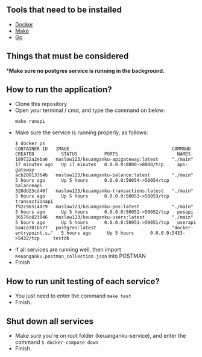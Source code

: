 ## Tools that need to be installed
- [Docker](https://www.docker.com/)
- [Make](https://community.chocolatey.org/packages/make)
- [Go](https://go.dev/)

## Things that must be considered
***Make sure no postgres service is running in the background.**

## How to run the application?
- Clone this repository
- Open your terminal / cmd, and type the command on below:
    ```
    make runapi
    ```
- Make sure the service is running properly, as follows:
    ```
    $ docker ps
    CONTAINER ID   IMAGE                                      COMMAND                  CREATED          STATUS          PORTS                      NAMES
    189722a2eba6   maslow123/keuanganku-apigateway:latest     "./main"                 17 minutes ago   Up 17 minutes   0.0.0.0:8000->8000/tcp     api-gateway
    acb20813364b   maslow123/keuanganku-balance:latest        "./main"                 5 hours ago      Up 5 hours      0.0.0.0:50054->50054/tcp   balanceapi
    320dd23cd40f   maslow123/keuanganku-transactions:latest   "./main"                 5 hours ago      Up 5 hours      0.0.0.0:50053->50053/tcp   transactionapi
    f92c965140c9   maslow123/keuanganku-pos:latest            "./main"                 5 hours ago      Up 5 hours      0.0.0.0:50052->50052/tcp   posapi
    36576c823046   maslow123/keuanganku-users:latest          "./main"                 5 hours ago      Up 5 hours      0.0.0.0:50051->50051/tcp   userapi
    ba4ca701b577   postgres:latest                            "docker-entrypoint.s…"   5 hours ago      Up 5 hours      0.0.0.0:5433->5432/tcp     testdb
    ```
- If all services are running well, then import `Keuanganku.postman_collection.json` into POSTMAN
- Finish

## How to run unit testing of each service?
- You just need to enter the command
    ```make test```
- Finish.
## Shut down all services
- Make sure you're on root folder (keuanganku-service), and enter the command
```$ docker-compose down```
- Finish.
